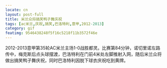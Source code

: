 ```yaml
---
locate: cn
layout: post-full
title: 米兰众将搞笑鸭子舞庆祝
tags: [ac米兰,庆祝,搞笑,巴洛特利,意甲,2012-2013]
category: gif
featimg: 9546438248f5f16c5218f11b3572f46e
---
```


2012-2013意甲第35轮AC米兰主场1-0战胜都灵。比赛第84分钟，诺切里诺左路传中，梅克斯后点头球摆渡，巴洛特利在门前4米处左脚推射入网，随后米兰众将做出搞笑鸭子舞庆祝，同时巴洛特利因脱下球衣庆祝吃到黄牌。